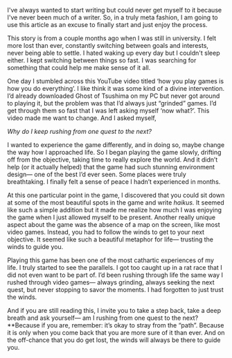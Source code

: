 I've always wanted to start writing but could never get myself to it because I've never been much of a writer. So, in a truly meta fashion, I am going to use this article as an excuse to finally start and just enjoy the process. 

This story is from a couple months ago when I was still in university. I felt more lost than ever, constantly switching between goals and interests, never being able to settle. I hated waking up every day but I couldn't sleep either. I kept switching between things so fast. I was searching for something that could help me make sense of it all. 

One day I stumbled across this YouTube video titled ‘how you play games is how you do everything’. I like think it was some kind of a divine intervention. I’d already downloaded Ghost of Tsushima on my PC but never got around to playing it, but the problem was that I’d always just “grinded” games. I’d get through them so fast that I was left asking myself ‘now what?’. This video made me want to change. And I asked myself,

*Why do I keep rushing from one quest to the next?*

I wanted to experience the game differently, and in doing so, maybe change the way how I approached life. So I began playing the game slowly, drifting off from the objective, taking time to really explore the world. And it didn’t help (or it actually helped) that the game had such stunning environment design— one of the best I’d ever seen. Some places were truly breathtaking. I finally felt a sense of peace I hadn’t experienced in months.

At this one particular point in the game, I discovered that you could sit down at some of the most beautiful spots in the game and write *haikus.* It seemed like such a simple addition but it made me realize how much I was enjoying the game when I just allowed myself to be present. Another really unique aspect about the game was the absence of a map on the screen, like most video games. Instead, you had to follow the winds to get to your next objective. It seemed like such a beautiful metaphor for life— trusting the winds to guide you.

Playing this game has been one of the most cathartic experiences of my life. I truly started to see the parallels. I got too caught up in a rat race that I did not even want to be part of.  I’d been rushing through life the same way I rushed through video games— always grinding, always seeking the next quest, but never stopping to savor the moments. I had forgotten to just trust the winds.  

And if you are still reading this, I invite you to take a step back, take a deep breath and ask yourself— am I rushing from one quest to the next? **Because if you are, remember: it’s okay to stray from the “path”. Because it is only when you come back that you are more sure of it than ever. And on the off-chance that you do get lost, the winds will always be there to guide you.